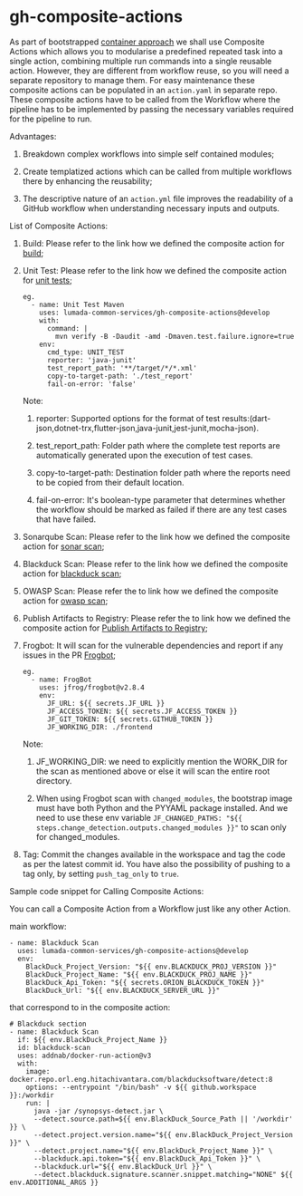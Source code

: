 # gh-composite-actions
As part of bootstrapped [container approach](https://hv-eng.atlassian.net/wiki/spaces/LFCP/pages/30584472476/Implementation+Architecture+of+Containerization+Theme) we shall use Composite Actions which allows you to modularise a predefined repeated task  into a single action, combining multiple run commands into a single reusable action. However, they are different from workflow reuse, so you will need a separate repository to manage them. For easy maintenance these composite actions can be populated in an `action.yaml` in separate repo. These composite actions have to be called from the Workflow where the pipeline has to be implemented by passing the necessary variables required for the pipeline to run.

Advantages:

1. Breakdown complex workflows into simple self contained modules;

2. Create templatized actions which can be called from multiple workflows there by enhancing the reusability;

3. The descriptive nature of an `action.yml` file improves the readability of a GitHub workflow when understanding necessary inputs and outputs.


List of Composite Actions:

1. Build: Please refer to the link how we defined the composite action for [build](https://hv-eng.atlassian.net/wiki/spaces/LFCP/pages/30470897989/Build);
2. Unit Test: Please refer to the link how we defined the composite action for [unit tests](https://hv-eng.atlassian.net/wiki/spaces/LFCP/pages/30471323921/Testing);

      ```
      eg.
        - name: Unit Test Maven
          uses: lumada-common-services/gh-composite-actions@develop
          with:
            command: |
              mvn verify -B -Daudit -amd -Dmaven.test.failure.ignore=true 
          env:
            cmd_type: UNIT_TEST 
            reporter: 'java-junit'
            test_report_path: '**/target/*/*.xml'
            copy-to-target-path: './test_report'
            fail-on-error: 'false'
      ```
      Note:

      1. reporter: Supported options for the format of test results:(dart-json,dotnet-trx,flutter-json,java-junit,jest-junit,mocha-json).

      2. test_report_path: Folder path where the complete test reports are automatically generated upon the execution of test cases.

      3. copy-to-target-path: Destination folder path where the reports need to be copied from their default location.

      4. fail-on-error: It's boolean-type parameter that determines whether the workflow should be marked as failed if there are any test cases that have failed.


3. Sonarqube Scan: Please refer to the link how we defined the composite action for [sonar scan](https://hv-eng.atlassian.net/wiki/spaces/LFCP/pages/30584439068/Static+Code+Analysis+SonarQube+Scan);

4. Blackduck Scan: Please refer to the link how we defined the composite action for [blackduck scan](https://hv-eng.atlassian.net/wiki/spaces/LFCP/pages/30471291264/Software+Composition+Analysis+Blackduck);

5. OWASP Scan: Please refer the to link how we defined the composite action for [owasp scan](https://hv-eng.atlassian.net/wiki/spaces/LFCP/pages/30577266601/Software+Composition+Analysis+OWASP+dependency+check);

6. Publish Artifacts to Registry: Please refer the to link how we defined the composite action for [Publish Artifacts to Registry](https://hv-eng.atlassian.net/wiki/spaces/LSH/pages/30508254316/Manifest+Defined+Package+Deployment);                                                                                     
7. Frogbot: It will scan for the vulnerable dependencies and report if any issues in the PR   [Frogbot](https://hv-eng.atlassian.net/wiki/spaces/LFCP/pages/30698047820/Git+Repository+scanning+with+JFRrog+Xray+for+security+vulnerabilities);                                                   
      ```
      eg.
        - name: FrogBot
          uses: jfrog/frogbot@v2.8.4
          env:
            JF_URL: ${{ secrets.JF_URL }}
            JF_ACCESS_TOKEN: ${{ secrets.JF_ACCESS_TOKEN }}
            JF_GIT_TOKEN: ${{ secrets.GITHUB_TOKEN }}
            JF_WORKING_DIR: ./frontend
      ```
      Note:

      1. JF_WORKING_DIR: we need to explicitly mention the WORK_DIR for the scan as mentioned above or else it will scan the entire root directory.

      2. When using Frogbot scan with `changed_modules`, the bootstrap image must have both Python and the PYYAML package installed. And we need to use these env variable `JF_CHANGED_PATHS: "${{ steps.change_detection.outputs.changed_modules }}"` to scan only for changed_modules.

8. Tag: Commit the changes available in the workspace and tag the code as per the latest commit id. You have also the possibility of pushing to a tag only, by setting `push_tag_only` to `true`.


Sample code snippet for Calling Composite Actions:

You can call a Composite Action from a Workflow just like any other Action. 


main workflow:
```
- name: Blackduck Scan
  uses: lumada-common-services/gh-composite-actions@develop
  env:  
    BlackDuck_Project_Version: "${{ env.BLACKDUCK_PROJ_VERSION }}"
    BlackDuck_Project_Name: "${{ env.BLACKDUCK_PROJ_NAME }}"
    BlackDuck_Api_Token: "${{ secrets.ORION_BLACKDUCK_TOKEN }}"
    BlackDuck_Url: "${{ env.BLACKDUCK_SERVER_URL }}"
```

that correspond to in the composite action:

```
# Blackduck section
- name: Blackduck Scan
  if: ${{ env.BlackDuck_Project_Name }}
  id: blackduck-scan
  uses: addnab/docker-run-action@v3
  with:
    image: docker.repo.orl.eng.hitachivantara.com/blackducksoftware/detect:8
    options: --entrypoint "/bin/bash" -v ${{ github.workspace }}:/workdir
    run: |
      java -jar /synopsys-detect.jar \
      --detect.source.path=${{ env.BlackDuck_Source_Path || '/workdir' }} \
      --detect.project.version.name="${{ env.BlackDuck_Project_Version }}" \
      --detect.project.name="${{ env.BlackDuck_Project_Name }}" \
      --blackduck.api.token="${{ env.BlackDuck_Api_Token }}" \
      --blackduck.url="${{ env.BlackDuck_Url }}" \
      --detect.blackduck.signature.scanner.snippet.matching="NONE" ${{ env.ADDITIONAL_ARGS }}
```
